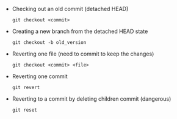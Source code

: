 -   Checking out an old commit (detached HEAD)

        git checkout <commit>
-   Creating a new branch from the detached HEAD state

        git checkout -b old_version
-   Reverting one file (need to commit to keep the changes)
        
        git checkout <commit> <file>
-   Reverting one commit

        git revert
-   Reverting to a commit by deleting children commit (dangerous)

        git reset
